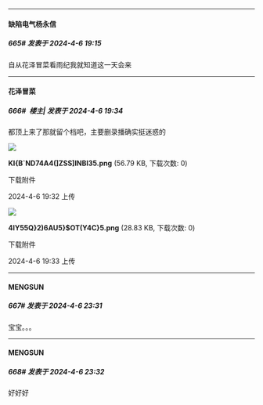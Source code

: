 ﻿
*****

####  缺陷电气杨永信  
##### 665#       发表于 2024-4-6 19:15

自从花泽冒菜看雨纪我就知道这一天会来


*****

####  花泽冒菜  
##### 666#         楼主| 发表于 2024-4-6 19:34

都顶上来了那就留个档吧，主要删录播确实挺迷惑的

<img src="https://img.saraba1st.com/forum/202404/06/193230uupx5a0ykixmd26x.png" referrerpolicy="no-referrer">

<strong>KI{B`ND74A4(]ZSS]INBI35.png</strong> (56.79 KB, 下载次数: 0)

下载附件

2024-4-6 19:32 上传

<img src="https://img.saraba1st.com/forum/202404/06/193353f2xok7uuz6oxl13l.png" referrerpolicy="no-referrer">

<strong>4IY55Q}2)6AU5}$OT(Y4C}5.png</strong> (28.83 KB, 下载次数: 0)

下载附件

2024-4-6 19:33 上传


*****

####  MENGSUN  
##### 667#       发表于 2024-4-6 23:31

宝宝。。。

*****

####  MENGSUN  
##### 668#       发表于 2024-4-6 23:32

好好好

